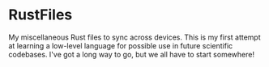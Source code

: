 # RustFiles
My miscellaneous Rust files to sync across devices. This is my first attempt at learning a low-level language for possible use in future scientific codebases. I've got a long way to go, but we all have to start somewhere!

